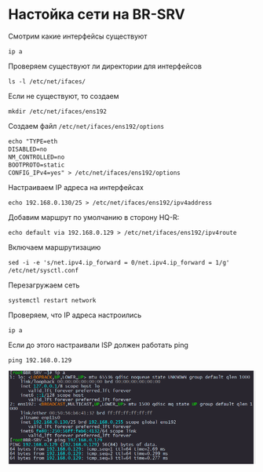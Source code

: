 # Настойка сети на BR-SRV

Смотрим какие интерфейсы существуют

```
ip a
```

Проверяем существуют ли директории для интерфейсов

```
ls -l /etc/net/ifaces/
```

Если не существуют, то создаем 

```
mkdir /etc/net/ifaces/ens192
```

Создаем файл `/etc/net/ifaces/ens192/options`

```
echo "TYPE=eth
DISABLED=no
NM_CONTROLLED=no
BOOTPROTO=static
CONFIG_IPv4=yes" > /etc/net/ifaces/ens192/options
```

Настраиваем IP адреса на интерфейсах

```
echo 192.168.0.130/25 > /etc/net/ifaces/ens192/ipv4address
```

Добавим маршрут по умолчанию в сторону HQ-R:

```
echo default via 192.168.0.129 > /etc/net/ifaces/ens192/ipv4route
```

Включаем маршрутизацию

```
sed -i -e 's/net.ipv4.ip_forward = 0/net.ipv4.ip_forward = 1/g' /etc/net/sysctl.conf
```

Перезагружаем сеть

```
systemctl restart network
```

Проверяем, что IP адреса настроились

```
ip a
```

Если до этого настраивали ISP должен работать ping

```
ping 192.168.0.129
```

<p align="center">
  <img src="./pic8.png">
</p>